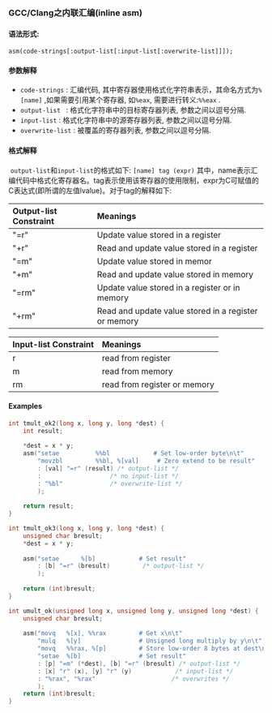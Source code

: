 ### GCC/Clang之内联汇编(inline asm)

#### 语法形式:

```att-asm
asm(code-strings[:output-list[:input-list[:overwrite-list]]]);
```

#### 参数解释

- `code-strings` : 汇编代码, 其中寄存器使用格式化字符串表示，其命名方式为`%[name]` ,如果需要引用某个寄存器, 如`%eax`, 需要进行转义:`%%eax` .
- `output-list `  : 格式化字符串中的目标寄存器列表, 参数之间以逗号分隔.
- `input-list`  : 格式化字符串中的源寄存器列表, 参数之间以逗号分隔.
- `overwrite-list`  : 被覆盖的寄存器列表, 参数之间以逗号分隔. 

#### 格式解释

​	`output-list`和`input-list`的格式如下:  `[name] tag (expr)`  其中，name表示汇编代码中格式化寄存器名。tag表示使用该寄存器的使用限制，expr为C可赋值的C表达式(即所谓的左值lvalue)。对于tag的解释如下:

| Output-list Constraint | Meanings                                 |
| :--------------------- | :--------------------------------------- |
| "=r"                   | Update value stored in a register        |
| "+r"                   | Read and update value stored in a register |
| "=m"                   | Update value stored in memor             |
| "+m"                   | Read and update value stored in memory   |
| "=rm"                  | Update value stored in a register or in memory |
| "+rm"                  | Read and update value stored in a register or memory |

| Input-list Constraint | Meanings                     |
| :-------------------- | :--------------------------- |
| r                     | read from register           |
| m                     | read from memory             |
| rm                    | read from register or memory |



#### Examples

```C
int tmult_ok2(long x, long y, long *dest) {
    int result;
  
  	*dest = x * y;
  	asm("setae			%%bl			# Set low-order byte\n\t"
        "movzbl			%%bl, %[val]	 # Zero extend to be result"
        : [val] "=r" (result) /* output-list */
        :					/* no input-list */
        : "%bl"				/* overwrite-list */
        );
  
  	return result;
}
```

```C
int tmult_ok3(long x, long y, long *dest) {
    unsigned char bresult;
  	*dest = x * y;
  
  	asm("setae		%[b]			# Set result"
        : [b] "=r" (bresult)		 /* output-list */
        );
  
  	return (int)bresult;
}
```

```C
int umult_ok(unsigned long x, unsigned long y, unsigned long *dest) {
    unsigned char bresult;
  
  	asm("movq	%[x], %%rax			# Get x\n\t"
        "mulq	%[y]				# Unsigned long multiply by y\n\t"
        "movq	%%rax, %[p]			# Store low-order 8 bytes at dest\n\t"
        "setae	%[b]				# Set result"
        : [p] "=m" (*dest), [b] "=r" (bresult) /* output-list */
        : [x] "r" (x), [y] "r" (y)			  /* input-list */
        : "%rax", "%rax"					 /* overwrites */
        );
  	return (int)bresult;
}
```

